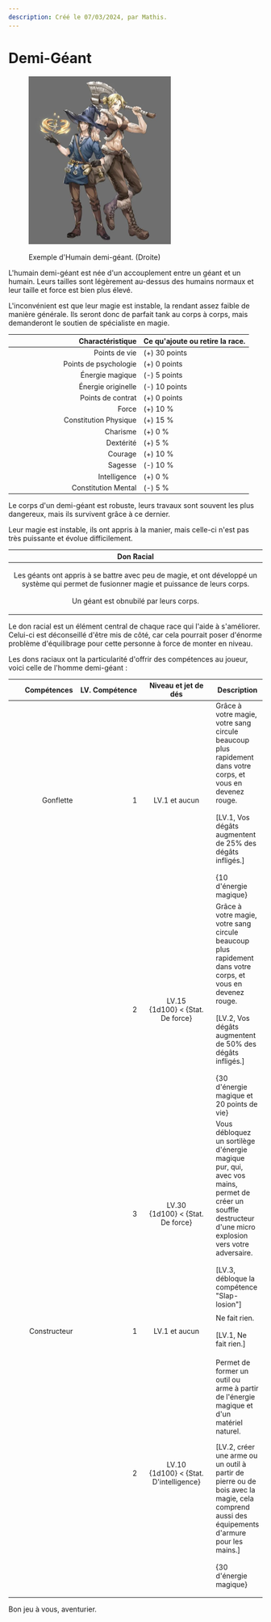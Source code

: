 ```yaml
---
description: Créé le 07/03/2024, par Mathis.
---
```


# Demi-Géant

<figure><img src="../../../../.gitbook/assets/image (2).png" alt="" width="282"><figcaption><p>Exemple d'Humain demi-géant. (Droite)</p></figcaption></figure>

L'humain demi-géant est née d'un accouplement entre un géant et un humain. Leurs tailles sont légèrement au-dessus des humains normaux et leur taille et force est bien plus élevé.

L'inconvénient est que leur magie est instable, la rendant assez faible de manière générale. Ils seront donc de parfait tank au corps à corps, mais demanderont le soutien de spécialiste en magie.

<table><thead><tr><th width="247" align="right">Charactéristique</th><th>Ce qu'ajoute ou retire la race.</th></tr></thead><tbody><tr><td align="right">Points de vie</td><td>(+) 30 points</td></tr><tr><td align="right">Points de psychologie</td><td>(+) 0 points</td></tr><tr><td align="right">Énergie magique</td><td>(-) 5 points</td></tr><tr><td align="right">Énergie originelle</td><td>(-) 10 points</td></tr><tr><td align="right">Points de contrat</td><td>(+) 0 points</td></tr><tr><td align="right">Force</td><td>(+) 10 %</td></tr><tr><td align="right">Constitution Physique</td><td>(+) 15 %</td></tr><tr><td align="right">Charisme</td><td>(+) 0 %</td></tr><tr><td align="right">Dextérité</td><td>(+) 5 %</td></tr><tr><td align="right">Courage</td><td>(+) 10 %</td></tr><tr><td align="right">Sagesse</td><td>(-) 10 %</td></tr><tr><td align="right">Intelligence</td><td>(+) 0 %</td></tr><tr><td align="right">Constitution Mental</td><td>(-) 5 %</td></tr></tbody></table>

Le corps d'un demi-géant est robuste, leurs travaux sont souvent les plus dangereux, mais ils survivent grâce à ce dernier.

Leur magie est instable, ils ont appris à la manier, mais celle-ci n'est pas très puissante et évolue difficilement.

|                                                                                            Don Racial                                                                                            |
| :----------------------------------------------------------------------------------------------------------------------------------------------------------------------------------------------: |
| <p>Les géants ont appris à se battre avec peu de magie, et ont développé un système qui permet de fusionner magie et puissance de leurs corps.<br><br>Un géant est obnubilé par leurs corps.</p> |

Le don racial est un élément central de chaque race qui l'aide à s'améliorer. Celui-ci est déconseillé d'être mis de côté, car cela pourrait poser d'énorme problème d'équilibrage pour cette personne à force de monter en niveau.

Les dons raciaux ont la particularité d'offrir des compétences au joueur, voici celle de l'homme demi-géant :

<table><thead><tr><th width="160" align="right">Compétences</th><th width="153" align="right">LV. Compétence</th><th width="179" align="center">Niveau et jet de dés</th><th>Description</th></tr></thead><tbody><tr><td align="right">Gonflette</td><td align="right">1</td><td align="center">LV.1 et aucun</td><td>Grâce à votre magie, votre sang circule beaucoup plus rapidement dans votre corps, et vous en devenez rouge.<br><br>[LV.1, Vos dégâts augmentent de 25% des dégâts infligés.]<br><br>{10 d'énergie magique}</td></tr><tr><td align="right"></td><td align="right">2</td><td align="center">LV.15<br>{1d100} &#x3C; {Stat. De force}</td><td>Grâce à votre magie, votre sang circule beaucoup plus rapidement dans votre corps, et vous en devenez rouge.<br><br>[LV.2, Vos dégâts augmentent de 50% des dégâts infligés.]<br><br>{30 d'énergie magique et 20 points de vie}</td></tr><tr><td align="right"></td><td align="right">3</td><td align="center">LV.30<br>{1d100} &#x3C; {Stat. De force}</td><td>Vous débloquez un sortilège d'énergie magique pur, qui, avec vos mains, permet de créer un souffle destructeur d'une micro explosion vers votre adversaire.<br><br>[LV.3, débloque la compétence "Slap-losion"]</td></tr><tr><td align="right"></td><td align="right"></td><td align="center"></td><td></td></tr><tr><td align="right">Constructeur</td><td align="right">1</td><td align="center">LV.1 et aucun</td><td>Ne fait rien.<br><br>[LV.1, Ne fait rien.]</td></tr><tr><td align="right"></td><td align="right">2</td><td align="center">LV.10<br>{1d100} &#x3C; {Stat. D'intelligence}</td><td><p>Permet de former un outil ou arme à partir de l'énergie magique et d'un matériel naturel.</p><p></p><p>[LV.2, créer une arme ou un outil à partir de pierre ou de bois avec la magie, cela comprend aussi des équipements d'armure pour les mains.]<br><br>{30 d'énergie magique}</p></td></tr></tbody></table>





Bon jeu à vous, aventurier.
